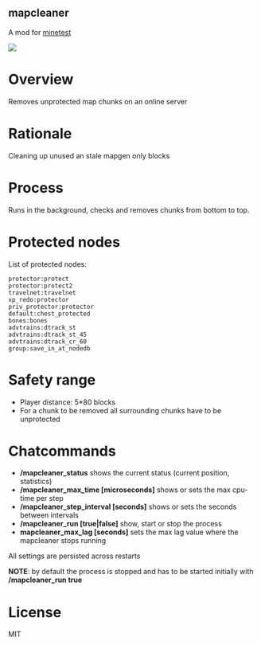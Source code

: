 mapcleaner
-----------------

A mod for [minetest](http://www.minetest.net)

![](https://github.com/thomasrudin-mt/mapcleaner/workflows/luacheck/badge.svg)

# Overview

Removes unprotected map chunks on an online server

# Rationale

Cleaning up unused an stale mapgen only blocks

# Process

Runs in the background, checks and removes chunks from bottom to top.

# Protected nodes

List of protected nodes:

```
protector:protect
protector:protect2
travelnet:travelnet
xp_redo:protector
priv_protector:protector
default:chest_protected
bones:bones
advtrains:dtrack_st
advtrains:dtrack_st_45
advtrains:dtrack_cr_60
group:save_in_at_nodedb
```

# Safety range

* Player distance: 5*80 blocks
* For a chunk to be removed all surrounding chunks have to be unprotected

# Chatcommands

* **/mapcleaner_status** shows the current status (current position, statistics)
* **/mapcleaner_max_time [microseconds]** shows or sets the max cpu-time per step
* **/mapcleaner_step_interval [seconds]** shows or sets the seconds between intervals
* **/mapcleaner_run [true|false]** show, start or stop the process
* **mapcleaner_max_lag [seconds]** sets the max lag value where the mapcleaner stops running

All settings are persisted across restarts

**NOTE**: by default the process is stopped and has to be started initially with **/mapcleaner_run true**

# License

MIT
